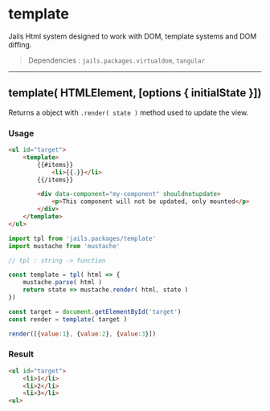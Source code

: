 # template

Jails Html system designed to work with DOM, template systems and DOM diffing.

> Dependencies : `jails.packages.virtualdom`, `tangular`

---

## template( HTMLElement, [options { initialState }])
Returns a object with `.render( state )` method used to update the view.

### Usage

```html
<ul id="target">
    <template>    
		{{#items}}
			<li>{{.}}</li>
		{{/items}}

		<div data-component="my-component" shouldnotupdate>
			<p>This component will not be updated, only mounted</p>
		</div>
    </template>
</ul>
```

```js
import tpl from 'jails.packages/template'
import mustache from 'mustache'

// tpl : string -> function

const template = tpl( html => {
	mustache.parse( html )
	return state => mustache.render( html, state )
})

const target = document.getElementById('target')
const render = template( target )

render([{value:1}, {value:2}, {value:3}])
```

### Result
```html
<ul id="target">
    <li>1</li>
    <li>2</li>
    <li>3</li>
<ul>
```
